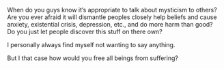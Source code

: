 When do you guys know it’s appropriate to talk about mysticism to others? Are you ever afraid it will dismantle peoples closely help beliefs and cause anxiety, existential crisis, depression, etc., and do more harm than good? Do you just let people discover this stuff on there own?

I personally always find myself not wanting to say anything.

But I that case how would you free all beings from suffering?
